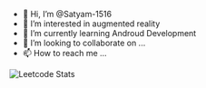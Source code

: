 - 👋 Hi, I’m @Satyam-1516
- 👀 I’m interested in augmented reality
- 🌱 I’m currently learning Androud Development
- 💞️ I’m looking to collaborate on ...
- 📫 How to reach me ...

![Leetcode Stats](https://leetcard.jacoblin.cool/Satyam-1516?theme=dark)
<!---
Satyam-1516/Satyam-1516 is a ✨ special ✨ repository because its `README.md` (this file) appears on your GitHub profile.
You can click the Preview link to take a look at your changes.
--->
